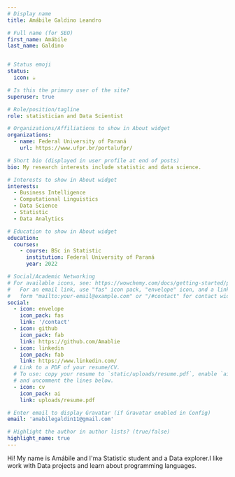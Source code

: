 ```yaml
---
# Display name
title: Amábile Galdino Leandro

# Full name (for SEO)
first_name: Amábile
last_name: Galdino


# Status emoji
status:
  icon: ☕️

# Is this the primary user of the site?
superuser: true

# Role/position/tagline
role: statistician and Data Scientist

# Organizations/Affiliations to show in About widget
organizations:
  - name: Federal University of Paraná
    url: https://www.ufpr.br/portalufpr/

# Short bio (displayed in user profile at end of posts)
bio: My research interests include statistic and data science.

# Interests to show in About widget
interests:
  - Business Intelligence
  - Computational Linguistics
  - Data Science
  - Statistic
  - Data Analytics

# Education to show in About widget
education:
  courses:
    - course: BSc in Statistic
      institution: Federal University of Paraná
      year: 2022

# Social/Academic Networking
# For available icons, see: https://wowchemy.com/docs/getting-started/page-builder/#icons
#   For an email link, use "fas" icon pack, "envelope" icon, and a link in the
#   form "mailto:your-email@example.com" or "/#contact" for contact widget.
social:
  - icon: envelope
    icon_pack: fas
    link: '/contact'
  - icon: github
    icon_pack: fab
    link: https://github.com/Amablie
  - icon: linkedin
    icon_pack: fab
    link: https://www.linkedin.com/
  # Link to a PDF of your resume/CV.
  # To use: copy your resume to `static/uploads/resume.pdf`, enable `ai` icons in `params.yaml`,
  # and uncomment the lines below.
  - icon: cv
    icon_pack: ai
    link: uploads/resume.pdf

# Enter email to display Gravatar (if Gravatar enabled in Config)
email: 'amabilegaldin11@gmail.com'

# Highlight the author in author lists? (true/false)
highlight_name: true
---
```


Hi! My name is Amábile and I'ma Statistic student and a Data explorer.I like work with Data projects and learn about programming languages.
